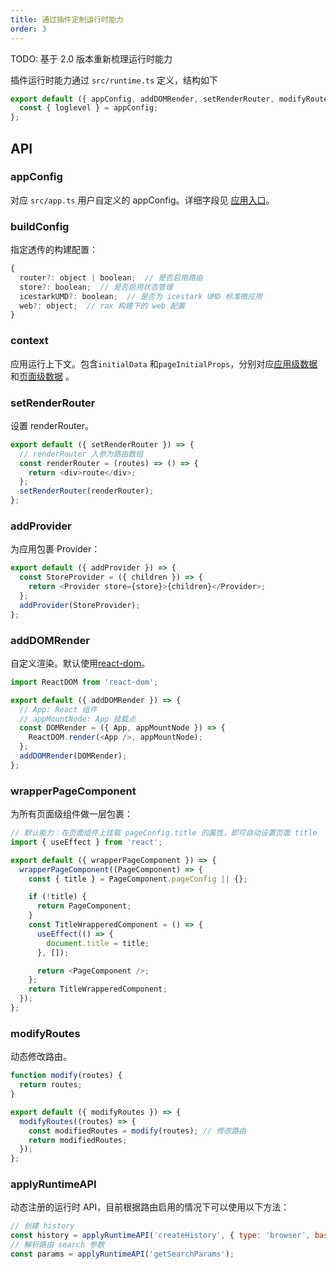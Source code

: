 ```yaml
---
title: 通过插件定制运行时能力
order: 3
---
```


TODO: 基于 2.0 版本重新梳理运行时能力

插件运行时能力通过 `src/runtime.ts` 定义，结构如下

```javascript
export default ({ appConfig, addDOMRender, setRenderRouter, modifyRoutes, ...rest }) => {
  const { loglevel } = appConfig;
};
```

## API

### appConfig

对应 `src/app.ts` 用户自定义的 appConfig。详细字段见 [应用入口](/guide/basic/app.md)。

### buildConfig

指定透传的构建配置：

```js
{
  router?: object | boolean;  // 是否启用路由
  store?: boolean;  // 是否启用状态管理
  icestarkUMD?: boolean;  // 是否为 icestark UMD 标准微应用
  web?: object;  // rax 构建下的 web 配置
}
```

### context

应用运行上下文。包含`initialData` 和`pageInitialProps`，分别对应[应用级数据](/guide/advanced/ssr.md#应用级数据)和[页面级数据](/guide/advanced/ssr.md#页面级数据) 。

### setRenderRouter

设置 renderRouter。

```javascript
export default ({ setRenderRouter }) => {
  // renderRouter 入参为路由数组
  const renderRouter = (routes) => () => {
    return <div>route</div>;
  };
  setRenderRouter(renderRouter);
};
```

### addProvider

为应用包裹 Provider：

```js
export default ({ addProvider }) => {
  const StoreProvider = ({ children }) => {
    return <Provider store={store}>{children}</Provider>;
  };
  addProvider(StoreProvider);
};
```

### addDOMRender

自定义渲染。默认使用[react-dom](https://reactjs.org/docs/react-dom.html)。

```javascript
import ReactDOM from 'react-dom';

export default ({ addDOMRender }) => {
  // App: React 组件
  // appMountNode: App 挂载点
  const DOMRender = ({ App, appMountNode }) => {
    ReactDOM.render(<App />, appMountNode);
  };
  addDOMRender(DOMRender);
};
```

### wrapperPageComponent

为所有页面级组件做一层包裹：

```js
// 默认能力：在页面组件上挂载 pageConfig.title 的属性，即可自动设置页面 title
import { useEffect } from 'react';

export default ({ wrapperPageComponent }) => {
  wrapperPageComponent((PageComponent) => {
    const { title } = PageComponent.pageConfig || {};

    if (!title) {
      return PageComponent;
    }
    const TitleWrapperedComponent = () => {
      useEffect(() => {
        document.title = title;
      }, []);

      return <PageComponent />;
    };
    return TitleWrapperedComponent;
  });
};
```

### modifyRoutes

动态修改路由。

```javascript
function modify(routes) {
  return routes;
}

export default ({ modifyRoutes }) => {
  modifyRoutes((routes) => {
    const modifiedRoutes = modify(routes); // 修改路由
    return modifiedRoutes;
  });
};
```

### applyRuntimeAPI

动态注册的运行时 API，目前根据路由启用的情况下可以使用以下方法：

```js
// 创建 history
const history = applyRuntimeAPI('createHistory', { type: 'browser', basename: '/' });
// 解析路由 search 参数
const params = applyRuntimeAPI('getSearchParams');
```
